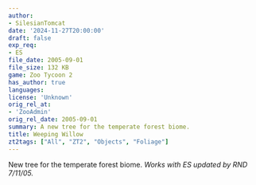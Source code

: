 ```yaml
---
author:
- SilesianTomcat
date: '2024-11-27T20:00:00'
draft: false
exp_req:
- ES
file_date: 2005-09-01
file_size: 132 KB
game: Zoo Tycoon 2
has_author: true
languages:
license: 'Unknown'
orig_rel_at:
- 'ZooAdmin'
orig_rel_date: 2005-09-01
summary: A new tree for the temperate forest biome.
title: Weeping Willow
zt2tags: ["All", "ZT2", "Objects", "Foliage"]
---
```

New tree for the temperate forest biome. *Works with ES updated by RND 7/11/05.*
